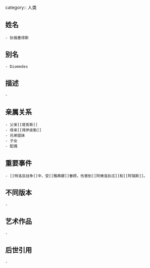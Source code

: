 category:: 人类
## 姓名
	- 狄俄墨得斯
## 别名
	- Diomedes
## 描述
	-
## 亲属关系
	- 父亲[[堤丢斯]]
	- 母亲[[得伊皮勒]]
	- 兄弟姐妹
	- 子女
	- 配偶
## 重要事件
	- [[特洛亚战争]]中，受[[雅典娜]]眷顾，伤害到[[阿佛洛狄忒]]和[[阿瑞斯]]。
## 不同版本
	-
## 艺术作品
	-
## 后世引用
	-
